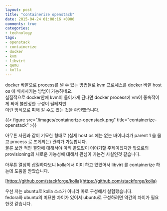 ```yaml
---
layout: post
title: "containerize openstack"
date: 2015-04-24 01:08:16 +0900
comments: true
categories:
- technology
tags:
- openstack
- containerize
- docker
- kvm
- libvirt
- qemu
- kolla
---
```


docker 바깥으로 process를 낼 수 있는 방법들로 kvm 프로세스를 docker 바깥 host os 에 배치시키는 방법이 가능하네요.    
실질적으로 docker안에 kvm이 들어가게 된다면 docker process에 vm이 종속적이게 되어 불안정한 구성이 될테지만    
이런 방식으로 피해 갈 수도 있는 것을 확인했습니다.

{{< figure src="/images/containerize-openstack.png" title="containerize-openstack" >}}

아무튼 사진과 같이 기묘한 형태로 (실제 host os 에는 없는 바이너리가 parent 1 을 물고 process 로 뜨게되는) 관리가 가능합니다.    
물론 보안 적인 결함에 대해서야 아직 끝도없이 이야기할 주제이겠지만 앞으로의 provisioning의 새로운 가능성에 대해서 관심이 가는건 사실인것 같습니다.

아무튼 열심히 삽질하다보니 kolla에서 이미 하고 있었어서 libvirt 를 containerize 하는데 도움을 받았습니다.

[https://github.com/stackforge/kolla](https://github.com/stackforge/kolla)

우선 저는 ubuntu로 kolla 소스가 아니라 따로 구성해서 실험했습니다.    
fedora와 ubuntu의 미묘한 차이가 있어서 ubuntu로 구성하려면 약간의 차이가 필요한것 같습니다.
